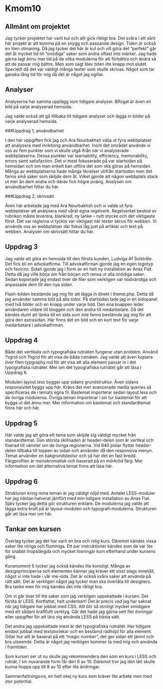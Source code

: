 Kmom10
===============================

Allmänt om projektet
-------------------------------
Jag tycker projektet har varit kul och allt gick riktigt bra. Det svåra i ett sånt här projekt är att komma på en snygg och passande design. Tiden är också en liten utmaning. Då jag tycker det här är kul och vill göra det “perfekt” går det åt mycket tid till “onödiga” saker som andra oftast inte märker. Jag hade gärna lagt ännu mer tid på de olika modulerna för att förbättra och ändra så att de passar mig bättre. Men som sagt blev tiden lite knapp mot slutet. Speciellt då det var väldigt många texter som skulle skrivas. Något som tar ganska lång tid för mig då det är något jag ogillar.


Analyser
-------------------------------
Analyserna har samma upplägg som tidigare analyser. Bifogat är även en bild på varje analyserad hemsida.

Jag valde också att gå tillbaka till tidigare analyser och lägga in bilder på varje analyserad hemsida.

###Uppdrag 1, användbarhet

I den här uppgiften fick jag och Ara Nourbakhsh välja ut fyra webbplatser att analysera med inriktning användbarhet. Inom det området använde vi oss av fem punkter som vi skulle utgå ifrån när vi analyserade webbplatserna. Dessa punkter var learnability, efficiency, memorability, errors samt satisfaction. Det vi mest fokuserade på var startsidan på hemsidan och om man enkelt kan utföra det som ska göras på hemsidan. Många av webbplatserna hade många liknelser utifrån startsidan men det fanns små saker som skiljde dem åt. Vilket gjorde att någon webbplats stack ut mer än dem andra och därav fick högre poäng. Analysen om användbarhet hittar du här.

###Uppdrag 2, skrivsätt

Även här arbetade jag med Ara Nourbakhsh och vi valde ut fyra webbplatser att analysera med vårat egna regelverk. Regelverket bestod av rubriken måste leverera, blankrad, ny tanke – nytt stycke och det viktigaste först. Det var reglerna vi tyckte var viktigast när texter skrivs för webben. Vi använde oss av webbplatser där fokus låg just på artiklar och text på webben. Analysen om skrivsätt hittar du här.


Uppdrag 3
-------------------------------
Jag valde att göra en hemsida till den första kunden, Ludviga Af Solstråle. Det fick bli en advokatfirma. Till advokatfirman gjorde jag en egen logotyp och favicon. Sidan gjorde jag i form av en helt ny installation av Anax Flat. Detta då jag ville börja om från början och rensa ut alla onödiga saker. Sedan kopierade jag endast över de filer som verkligen var nödvändiga och anpassade dem till den nya sidan.

Flash-bilden bestämde jag mig för att lägga in direkt i theme.php. Detta då jag använder samma bild på alla sidor. På startsidan lade jag in en sidopanel med två bilder och en knapp under varje bild. Den ena knappen leder användaren vidare till bloggen och den andra till medarbetare. Då det kändes dumt att länka till en sida som inte fanns bestämde jag mig för att göra den extrasidan. Här finns det en bild och en kort text för varje medarbetare i advokatfirman.


Uppdrag 4
-------------------------------
Både det vertikala och typografiska rutnäten fungerar utan problem. Använd ?vgrid och ?hgrid för att visa de båda rutnäten. Jag valde att även kopiera över filen typgraphy.md för att visa att alla element passar in i det typografiska rutnätet. Mer om det typografiska rutnätet går att läsa i Uppdrag 6.

Modulen layout.less bygger upp sidans grundstruktur. Även sidans responsivitet byggs upp här. Krävs det mer avancerade media queries så specificeras de i temats egna fil. Bastemat importerar sedan layout.less och de övriga modulerna. Övriga teman importerar i sin tur bastemat för att bygga ut det ännu mer. Mer information om bastemat och standardtemat finns här och här.


Uppdrag 5
-------------------------------
Här valde jag att göra ett tema som skiljde sig väldigt mycket från standardtemat. Den största skillnaden är header-delen som är vertikal och fixerad till vänster om de övriga regionerna. Vid 840 pixlar flyttar header-delen tillbaka till toppen av sidan och använder då den responsiva menyn. Temat använder en bakgrundstextur och så har det en fast bredd. Färgprofilen är monokromatisk och baserad på en mörkröd färg. Mer information om det alternativa temat finns att läsa här.


Uppdrag 6
-------------------------------
Strukturen kring mina teman är jag väldigt nöjd med. Antalet LESS-moduler har jag nästan halverat jämfört med min tidigare installation av Anax Flat. Själv tycker jag detta gör strukturen enklare. De modulerna jag valde att lägga extra kraft på är layout-modulen och typografi-modulerna. Strukturen går att läsa mer om här.


Tankar om kursen
-------------------------------
Överlag tycker jag det har varit en bra och rolig kurs. Däremot kändes vissa saker lite röriga och flummiga. Ett par instruktioner kändes som de var lite för snabbt ihopslängda och mycket lösningar kom efterhand under kursens gång.

Kursmoment 6 tycker jag också kändes lite konstigt. Många av designprinciperna och elementen känner jag kräver ett visst slags innehåll, något vi inte hade i vår me-sida. Det är också svåra saker att använda på rätt sätt. Det är verkligen något jag tycker man ska överlåta till designers. Bra tanke men för mig kändes det inte riktigt bra.

Om vi går över till lite saker som jag verkligen uppskattade i kursen. Det första är LESS. Kortfattat, helt underbart! Det är precis vad jag har saknat när jag tidigare har jobbat med CSS. Allt blir så otroligt mycket smidigare med ett sådant kraftfullt verktyg. Går det hade jag gärna sett fler övningar eller uppgifter för att lära sig använda LESS på bästa sätt.

Det andra jag uppskattade mest är det typografiska rutnätet. Har tidigare endast jobbat med textstorlekar och en bestämd radhöjd för alla element. Gillar hur allt är baserat på ett “magic number”, det ger sidan ett jämnt och bra utseende. Detta är något jag verkligen kommer ta med mig och använda i framtiden.

Som kursen ser ut nu skulle jag rekommendera den som en kurs i LESS och rutnät. I sin nuvarande form får den 6 av 10. Däremot tror jag den lätt skulle kunna hoppa upp till 8 av 10 efter lite ändringar.

Sammanfattningsvis, en helt okej ny kurs som kräver lite arbete men med stor potential.
